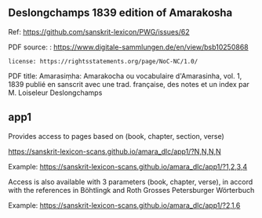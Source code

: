 
## Deslongchamps 1839 edition of Amarakosha

Ref: https://github.com/sanskrit-lexicon/PWG/issues/62

PDF source: : https://www.digitale-sammlungen.de/en/view/bsb10250868

    license: https://rightsstatements.org/page/NoC-NC/1.0/
      

PDF title: Amarasiṃha: Amarakocha ou vocabulaire d'Amarasinha, vol. 1, 1839
           publié en sanscrit avec une trad. française, des notes et un index par M. Loiseleur Deslongchamps

## app1
Provides access to pages based on (book, chapter, section, verse)

https://sanskrit-lexicon-scans.github.io/amara_dlc/app1/?N,N,N,N

Example: https://sanskrit-lexicon-scans.github.io/amara_dlc/app1/?1,2,3,4

Access is also available with 3 parameters (book, chapter, verse), in
accord with the references in Böhtlingk and Roth Grosses Petersburger Wörterbuch

Example: https://sanskrit-lexicon-scans.github.io/amara_dlc/app1/?2,1,6
